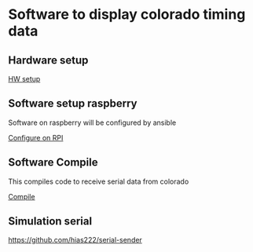 # Software to display colorado timing data

## Hardware setup

[HW setup][setup/Readme.md]

## Software setup raspberry

Software on raspberry will be configured by ansible

[Configure on RPI][ansible_readme]

## Software Compile

This compiles code to receive serial data from colorado

[Compile][sw_readme]

[sw_readme]: software/README.md
[ansible_readme]: ansible/Readme.md
[setup/Readme.md]: setup/Readme.md

## Simulation serial

<https://github.com/hias222/serial-sender>
